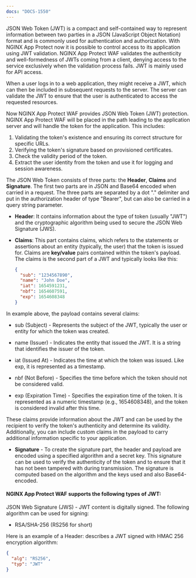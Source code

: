 ```yaml
---
docs: "DOCS-1550"
---
```


JSON Web Token (JWT) is a compact and self-contained way to represent information between two parties in a JSON (JavaScript Object Notation) format and is commonly used for authentication and authorization. With NGINX App Protect now it is possible to control access to its application using JWT validation. NGINX App Protect WAF validates the authenticity and well-formedness of JWTs coming from a client, denying access to the service exclusively when the validation process fails. JWT is mainly used for API access.

When a user logs in to a web application, they might receive a JWT, which can then be included in subsequent requests to the server. The server can validate the JWT to ensure that the user is authenticated to access the requested resources.

Now NGINX App Protect WAF provides JSON Web Token (JWT) protection. NGINX App Protect WAF will be placed in the path leading to the application server and will handle the token for the application. This includes:

1. Validating the token's existence and ensuring its correct structure for specific URLs.
2. Verifying the token's signature based on provisioned certificates.
3. Check the validity period of the token.
4. Extract the user identity from the token and use it for logging and session awareness.

The JSON Web Token consists of three parts: the **Header**, **Claims** and **Signature**. The first two parts are in JSON and Base64 encoded when carried in a request. The three parts are separated by a dot "." delimiter and put in the authorization header of type "Bearer", but can also be carried in a query string parameter.

- **Header**: It contains information about the type of token (usually "JWT") and the cryptographic algorithm being used to secure the JSON Web Signature (JWS).

- **Claims**: This part contains claims, which refers to the statements or assertions about an entity (typically, the user) that the token is issued for. Claims are **key/value** pairs contained within the token's payload. The claims is the second part of a JWT and typically looks like this:

    ```json
    {
      "sub": "1234567890",
      "name": "John Doe",
      "iat": 1654591231,
      "nbf": 1654607591,
      "exp": 1654608348
    }
    ```

In example above, the payload contains several claims:

- sub (Subject) - Represents the subject of the JWT, typically the user or entity for which the token was created.

- name (Issuer) - Indicates the entity that issued the JWT. It is a string that identifies the issuer of the token.

- iat (Issued At) - Indicates the time at which the token was issued. Like exp, it is represented as a timestamp.

- nbf (Not Before) - Specifies the time before which the token should not be considered valid.

- exp (Expiration Time) - Specifies the expiration time of the token. It is represented as a numeric timestamp (e.g., 1654608348), and the token is considered invalid after this time.

These claims provide information about the JWT and can be used by the recipient to verify the token's authenticity and determine its validity. Additionally, you can include custom claims in the payload to carry additional information specific to your application.

- **Signature** - To create the signature part, the header and payload are encoded using a specified algorithm and a secret key. This signature can be used to verify the authenticity of the token and to ensure that it has not been tampered with during transmission. The signature is computed based on the algorithm and the keys used and also Base64-encoded.

#### NGINX App Protect WAF supports the following types of JWT:

JSON Web Signature (JWS) - JWT content is digitally signed. The following algorithm can be used for signing:

- RSA/SHA-256 (RS256 for short)

Here is an example of a Header: describes a JWT signed with HMAC 256 encryption algorithm:

```json
{
  "alg": "RS256",
  "typ": "JWT"
}
```